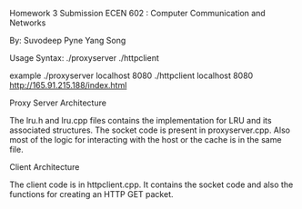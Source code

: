 Homework 3 Submission
ECEN 602 : Computer Communication and Networks

By:
Suvodeep Pyne
Yang Song

Usage Syntax:
	./proxyserver <ip to bind> <port to bind> 
	./httpclient <proxy address> <proxy port> <url to retrieve> 

  example
	./proxyserver localhost 8080
	./httpclient localhost 8080 http://165.91.215.188/index.html


Proxy Server Architecture

The lru.h and lru.cpp files contains the implementation for LRU and its
associated structures. The socket code is present in proxyserver.cpp.
Also most of the logic for interacting with the host or the cache is in
the same file.

Client Architecture

The client code is in httpclient.cpp. It contains the socket code and 
also the functions for creating an HTTP GET packet.


